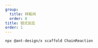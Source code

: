 ```yaml
---
group:
  title: 样板间
  order: 0
title: 链式反应
order: 1
---
```


```bash
npx @ant-design/x scaffold ChainReaction
```

<code src="./ChainReaction/index.tsx" compact></code>
